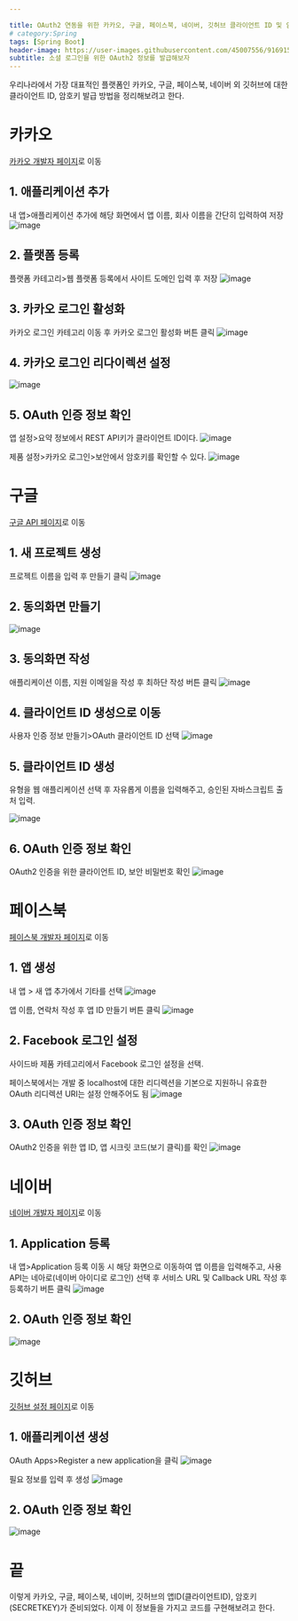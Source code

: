 ```yaml
---

title: OAuth2 연동을 위한 카카오, 구글, 페이스북, 네이버, 깃허브 클라이언트 ID 및 암호키 발급 방법 정리
# category:Spring
tags: [Spring Boot]
header-image: https://user-images.githubusercontent.com/45007556/91691565-cde83d00-eba2-11ea-9170-3f80328dcc36.png
subtitle: 소셜 로그인을 위한 OAuth2 정보를 발급해보자
---
```


우리나라에서 가장 대표적인 플랫폼인 카카오, 구글, 페이스북, 네이버 외 깃허브에 대한 클라이언트 ID, 암호키 발급 방법을 정리해보려고 한다.

# 카카오

[카카오 개발자 페이지](https://developers.kakao.com/)로 이동

## 1. 애플리케이션 추가

내 앱>애플리케이션 추가에 해당 화면에서 앱 이름, 회사 이름을 간단히 입력하여 저장
![image](https://user-images.githubusercontent.com/45007556/91691565-cde83d00-eba2-11ea-9170-3f80328dcc36.png)

## 2. 플랫폼 등록

플랫폼 카테고리>웹 플랫폼 등록에서 사이트 도메인 입력 후 저장
![image](https://user-images.githubusercontent.com/45007556/91691948-844c2200-eba3-11ea-9bfa-ecb2c59f3665.png)

## 3. 카카오 로그인 활성화

카카오 로그인 카테고리 이동 후 카카오 로그인 활성화 버튼 클릭
![image](https://user-images.githubusercontent.com/45007556/91691696-08ea7080-eba3-11ea-8ed3-1af0c854d91b.png)

## 4. 카카오 로그인 리다이렉션 설정

![image](https://user-images.githubusercontent.com/45007556/91799695-8de88f00-ec62-11ea-842f-944057eaa882.png)

## 5. OAuth 인증 정보 확인

앱 설정>요약 정보에서 REST API키가 클라이언트 ID이다.
![image](https://user-images.githubusercontent.com/45007556/91869283-aa131d00-ecb0-11ea-8092-967af0095ccf.png)

제품 설정>카카오 로그인>보안에서 암호키를 확인할 수 있다.
![image](https://user-images.githubusercontent.com/45007556/91869211-8fd93f00-ecb0-11ea-8e44-db923bf62bb0.png)


# 구글

[구글 API 페이지](https://console.developers.google.com/projectcreate?previousPage=%2Fprojectselector2%2Fapis%2Fdashboard%3ForganizationId%3D0%26supportedpurview%3Dproject&project=&folder=&organizationId=0&supportedpurview=project)로 이동

## 1. 새 프로젝트 생성

프로젝트 이름을 입력 후 만들기 클릭
![image](https://user-images.githubusercontent.com/45007556/91689928-063a4c00-eba0-11ea-9d5c-05e881758380.png)

## 2. 동의화면 만들기

![image](https://user-images.githubusercontent.com/45007556/91690260-9a0c1800-eba0-11ea-94e5-47b18a39c60f.png)

## 3. 동의화면 작성

애플리케이션 이름, 지원 이메일을 작성 후 최하단 작성 버튼 클릭
![image](https://user-images.githubusercontent.com/45007556/91688638-67145500-eb9d-11ea-9351-92820ffa95bc.png)

## 4. 클라이언트 ID 생성으로 이동

사용자 인증 정보 만들기>OAuth 클라이언트 ID 선택
![image](https://user-images.githubusercontent.com/45007556/91690365-c758c600-eba0-11ea-9290-ede988df72fe.png)

## 5. 클라이언트 ID 생성

유형을 웹 애플리케이션 선택 후 자유롭게 이름을 입력해주고, 승인된 자바스크립트 출처 입력.

![image](https://user-images.githubusercontent.com/45007556/91869032-5b658300-ecb0-11ea-8375-200107e22a08.png)


## 6. OAuth 인증 정보 확인

OAuth2 인증을 위한 클라이언트 ID, 보안 비밀번호 확인
![image](https://user-images.githubusercontent.com/45007556/91690967-ca07eb00-eba1-11ea-9adf-f7cb1ad46be9.png)

# 페이스북

[페이스북 개발자 페이지](https://developers.facebook.com/?no_redirect=1)로 이동

## 1. 앱 생성

내 앱 > 새 앱 추가에서 기타를 선택
![image](https://user-images.githubusercontent.com/45007556/91686286-d38c5580-eb97-11ea-8900-eaa6ecce9d1f.png)

앱 이름, 연락처 작성 후 앱 ID 만들기 버튼 클릭
![image](https://user-images.githubusercontent.com/45007556/91686344-fcace600-eb97-11ea-9d73-ff2c5e66b4c8.png)

## 2. Facebook 로그인 설정

사이드바 제품 카테고리에서 Facebook 로그인 설정을 선택.

페이스북에서는 개발 중 localhost에 대한 리디렉션을 기본으로 지원하니 유효한 OAuth 리디렉션 URI는 설정 안해주어도 됨
![image](https://user-images.githubusercontent.com/45007556/91687321-6a5a1180-eb9a-11ea-8879-9b7611ab19cd.png)

## 3. OAuth 인증 정보 확인

OAuth2 인증을 위한 앱 ID, 앱 시크릿 코드(보기 클릭)를 확인
![image](https://user-images.githubusercontent.com/45007556/91869378-c6af5500-ecb0-11ea-82d7-f4a03330e0f4.png)


# 네이버

[네이버 개발자 페이지](https://developers.naver.com/apps/#/list)로 이동

## 1. Application 등록

내 앱>Application 등록 이동 시 해당 화면으로 이동하여 앱 이름을 입력해주고, 사용 API는 네아로(네이버 아이디로 로그인) 선택 후
서비스 URL 및 Callback URL 작성 후 등록하기 버튼 클릭
![image](https://user-images.githubusercontent.com/45007556/91824267-7666d180-ec75-11ea-97b7-a991b80f9c27.png)

## 2. OAuth 인증 정보 확인

![image](https://user-images.githubusercontent.com/45007556/91693248-b3fc2980-eba5-11ea-91c0-a9d2ea0e72e5.png)

# 깃허브

[깃허브 설정 페이지](https://github.com/settings/developers)로 이동

## 1. 애플리케이션 생성

OAuth Apps>Register a new application을 클릭
![image](https://user-images.githubusercontent.com/45007556/91824849-63a0cc80-ec76-11ea-90e8-016eb786547e.png)

필요 정보를 입력 후 생성
![image](https://user-images.githubusercontent.com/45007556/91825106-c2664600-ec76-11ea-9354-517e8a6fde71.png)

## 2. OAuth 인증 정보 확인

![image](https://user-images.githubusercontent.com/45007556/91825349-1a9d4800-ec77-11ea-9a60-6ad638120210.png)

# 끝

이렇게 카카오, 구글, 페이스북, 네이버, 깃허브의 앱ID(클라이언트ID), 암호키(SECRETKEY)가 준비되었다.
이제 이 정보들을 가지고 코드를 구현해보려고 한다.
